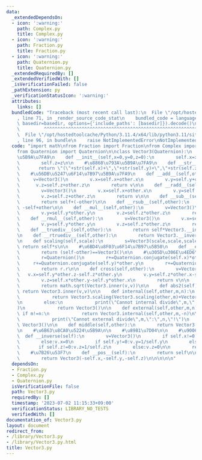 ```yaml
---
data:
  _extendedDependsOn:
  - icon: ':warning:'
    path: Complex.py
    title: Complex.py
  - icon: ':warning:'
    path: Fraction.py
    title: Fraction.py
  - icon: ':warning:'
    path: Quaternion.py
    title: Quaternion.py
  _extendedRequiredBy: []
  _extendedVerifiedWith: []
  _isVerificationFailed: false
  _pathExtension: py
  _verificationStatusIcon: ':warning:'
  attributes:
    links: []
  bundledCode: "Traceback (most recent call last):\n  File \"/opt/hostedtoolcache/Python/3.11.4/x64/lib/python3.11/site-packages/onlinejudge_verify/documentation/build.py\"\
    , line 71, in _render_source_code_stat\n    bundled_code = language.bundle(stat.path,\
    \ basedir=basedir, options={'include_paths': [basedir]}).decode()\n          \
    \         ^^^^^^^^^^^^^^^^^^^^^^^^^^^^^^^^^^^^^^^^^^^^^^^^^^^^^^^^^^^^^^^^^^^^^^^^^^^^^^^^^\n\
    \  File \"/opt/hostedtoolcache/Python/3.11.4/x64/lib/python3.11/site-packages/onlinejudge_verify/languages/python.py\"\
    , line 96, in bundle\n    raise NotImplementedError\nNotImplementedError\n"
  code: "import math\nfrom Fraction import Fraction\nfrom Complex import Complex\n\
    from Quaternion import Quaternion\n\nclass Vector3(Quaternion):\n    #\u5165\u529B\
    \u5B9A\u7FA9\n    def __init__(self,x=0,y=0,z=0):\n        self.x=x\n        self.y=y\n\
    \        self.z=z\n\n    #\u8868\u793A\u5B9A\u7FA9\n    def __str__(self):\n \
    \       return \"(\"+str(self.x)+\",\"+str(self.y)+\",\"+str(self.z)+\")\"\n\n\
    \    #\u56DB\u5247\u6F14\u7B97\u5B9A\u7FA9\n    def __add__(self,other):\n   \
    \     v=Vector3()\n        v.x=self.x+other.x\n        v.y=self.y+other.y\n  \
    \      v.z=self.z+other.z\n        return v\n\n    def __radd__(self,other):\n\
    \        v=Vector3()\n        v.x=self.x+other.x\n        v.y=self.y+other.y\n\
    \        v.z=self.z+other.z\n        return v\n\n    def __sub__(self,other):\n\
    \        return self+(-other)\n\n    def __rsub__(self,other):\n        return\
    \ -self+other\n\n    def __mul__(self,other):\n        v=Vector3()\n        v.x=self.x*other.x\n\
    \        v.y=self.y*other.y\n        v.z=self.z*other.z\n        return v\n\n\
    \    def __rmul__(self,other):\n        v=Vector3()\n        v.x=self.x*other.x\n\
    \        v.y=self.y*other.y\n        v.z=self.z*other.z\n        return v\n\n\
    \    def __truediv__(self,other):\n        return self*Vector3.__inverse(other)\n\
    \n    def __rtruediv__(self,other):\n        return Vector3.__inverse(self)*other\n\
    \n    def scaling(self,scale):\n        s=Vector3(scale,scale,scale)\n       \
    \ return self*s\n\n    #\u6BD4\u8F03\u6F14\u7B97\u5B50\n    def __eq__(self,other):\n\
    \        return (self-other)==Vector3()\n\n    #\u305D\u306E\u4ED6\n    def inner(self,other):\n\
    \        r=Quaternion()\n        r+=Quaternion.conjugate(self.x)*other.x\n   \
    \     r+=Quaternion.conjugate(self.y)*other.y\n        r+=Quaternion.conjugate(self.z)*other.z\n\
    \        return r.r\n\n    def cross(self,other):\n        v=Vector3()\n     \
    \   v.x=self.y*other.z-self.z*other.y\n        v.y=self.z*other.x-self.x*other.z\n\
    \        v.z=self.x*other.y-self.y*other.x\n        return v\n\n    def __abs__(self):\n\
    \        return math.sqrt(Vector3.inner(v,v))\n\n    def abs2(self):\n       \
    \ return Vector3.inner(v,v)\n\n    def internal(self,other,m,n):\n        if m==-n:\n\
    \            return Vector3.scaling(Vector3.scaling(other,m)+Vector3.scaling(self,n),Fraction(1,m+n))\n\
    \n        else:\n            print(\"Cannot internal divide\",m,\":\",n,\"!\"\
    )\n            return Vector3()\n\n    def external(self,other,m,n):\n       \
    \ if m!=n:\n            return Vector3.internal(self,other,m,-n)\n\n        else:\n\
    \            print(\"Cannot external divide\",m,\":\",n,\"!\")\n            return\
    \ Vector3()\n\n    def middle(self,other):\n        return Vector3.internal(self,other,1,1)\n\
    \n    #\u6B63\u8CA0\u5224\u5B9A\n\n    #\u8981\u7D04\n\n    #\u9006\u6570\n  \
    \  def __inverse(self):\n        v=Vector3()\n        if self.x!=0:v.x=1/self.x\n\
    \        else:v.x=0\n        if self.y!=0:v.y=1/self.y\n        else:v.y=0\n \
    \       if self.z!=0:v.z=1/self.z\n        else:v.z=0\n\n        return v\n\n\
    \    #\u7B26\u53F7\n    def __pos__(self):\n        return self\n\n    def __neg__(self):\n\
    \        return Vector3(-self.x,-self.y,-self.z)\n\n\n\n\n"
  dependsOn:
  - Fraction.py
  - Complex.py
  - Quaternion.py
  isVerificationFile: false
  path: Vector3.py
  requiredBy: []
  timestamp: '2023-07-02 11:15:33+09:00'
  verificationStatus: LIBRARY_NO_TESTS
  verifiedWith: []
documentation_of: Vector3.py
layout: document
redirect_from:
- /library/Vector3.py
- /library/Vector3.py.html
title: Vector3.py
---
```

